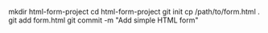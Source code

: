 mkdir html-form-project
cd html-form-project
git init
cp /path/to/form.html .
git add form.html
git commit -m "Add simple HTML form"

